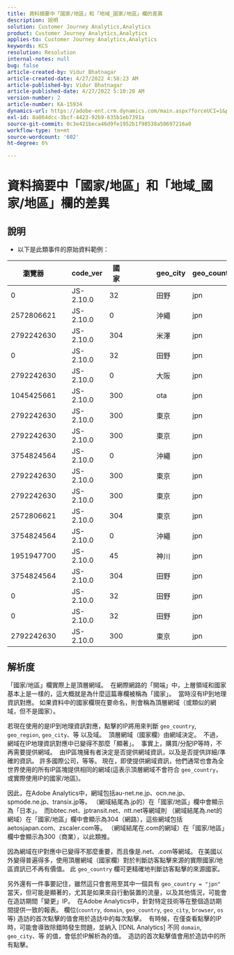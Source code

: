 ```yaml
---
title: 資料摘要中「國家/地區」和「地域_國家/地區」欄的差異
description: 說明
solution: Customer Journey Analytics,Analytics
product: Customer Journey Analytics,Analytics
applies-to: Customer Journey Analytics,Analytics
keywords: KCS
resolution: Resolution
internal-notes: null
bug: false
article-created-by: Vidur Bhatnagar
article-created-date: 4/27/2022 4:58:23 AM
article-published-by: Vidur Bhatnagar
article-published-date: 4/27/2022 5:10:20 AM
version-number: 2
article-number: KA-15934
dynamics-url: https://adobe-ent.crm.dynamics.com/main.aspx?forceUCI=1&pagetype=entityrecord&etn=knowledgearticle&id=d82587a9-e6c5-ec11-a7b6-0022480a10ee
exl-id: 8a064dcc-3bcf-4423-92b9-635b1eb7391a
source-git-commit: 0c3e421beca46d9fe1952b1f98538a50697216a0
workflow-type: tm+mt
source-wordcount: '602'
ht-degree: 6%

---
```


# 資料摘要中「國家/地區」和「地域_國家/地區」欄的差異

## 說明


- 以下是此類事件的原始資料範例：



| 瀏覽器 |   | code_ver | 國家 |   |   |   | geo_city | geo_country |   |   |   |   |
| --- | --- | --- | --- | --- | --- | --- | --- | --- | --- | --- | --- | --- |
| 0 |   | JS-2.10.0 | 32 |   |   |   | 田野 | jpn |   |   |   |   |
| 2572806621 |   | JS-2.10.0 | 0 |   |   |   | 沖繩 | jpn |   |   |   |   |
| 2792242630 |   | JS-2.10.0 | 304 |   |   |   | 米澤 | jpn |   |   |   |   |
| 0 |   | JS-2.10.0 | 32 |   |   |   | 田野 | jpn |   |   |   |   |
| 2792242630 |   | JS-2.10.0 | 0 |   |   |   | 大阪 | jpn |   |   |   |   |
| 1045425661 |   | JS-2.10.0 | 300 |   |   |   | ota | jpn |   |   |   |   |
| 2792242630 |   | JS-2.10.0 | 300 |   |   |   | 東京 | jpn |   |   |   |   |
| 2792242630 |   | JS-2.10.0 | 300 |   |   |   | 東京 | jpn |   |   |   |   |
| 3754824564 |   | JS-2.10.0 | 0 |   |   |   | 沖繩 | jpn |   |   |   |   |
| 2792242630 |   | JS-2.10.0 | 300 |   |   |   | 東京 | jpn |   |   |   |   |
| 2792242630 |   | JS-2.10.0 | 300 |   |   |   | 東京 | jpn |   |   |   |   |
| 2572806621 |   | JS-2.10.0 | 304 |   |   |   | 東京 | jpn |   |   |   |   |
| 3754824564 |   | JS-2.10.0 | 0 |   |   |   | 沖繩 | jpn |   |   |   |   |
| 1951947700 |   | JS-2.10.0 | 45 |   |   |   | 神川 | jpn |   |   |   |   |
| 3754824564 |   | JS-2.10.0 | 304 |   |   |   | 田野 | jpn |   |   |   |   |
| 0 |   | JS-2.10.0 | 32 |   |   |   | 田野 | jpn |   |   |   |   |
| 0 |   | JS-2.10.0 | 32 |   |   |   | 田野 | jpn |   |   |   |   |
| 2792242630 |   | JS-2.10.0 | 300 |   |   |   | 東京 | jpn |   |   |   |   |





## 解析度


「國家/地區」欄實際上是頂層網域。  在網際網路的「開端」中，上層領域和國家基本上是一樣的，這大概就是為什麼這篇專欄被稱為「國家」。  當時沒有IP到地理資訊對應。 如果資料中的國家欄現在要命名，則會稱為頂層網域（或類似的網域，但不是國家）。

若現在使用的是IP到地理資訊對應，點擊的IP將用來判斷 `geo_country`, `geo_region`, `geo_city`、等 以及域。  頂層網域（國家欄）由網域決定。  不過，網域在IP地理資訊對應中已變得不那麼「顯著」。  事實上，購買/分配IP等時，不再需要提供網域。  由IP區塊擁有者決定是否提供網域資訊，以及是否提供詳細/準確的資訊。 許多國際公司，等等。 現在，即使提供網域資訊，他們通常也會為全世界使用的所有IP區塊提供相同的網域(這表示頂層網域不會符合 `geo_country`，或實際使用IP的國家/地區)。

因此，在Adobe Analytics中，網域包括au-net.ne.jp、ocn.ne.jp、spmode.ne.jp、transix.jp等。 （網域結尾為.jp的）在「國家/地區」欄中會顯示為「日本」。  而bbtec.net、jptransit.net、ntt.net等網域則 （網域結尾為.net的網域）在「國家/地區」欄中會顯示為304（網路），這些網域包括aetosjapan.com、zscaler.com等。 （網域結尾在.com的網域）在「國家/地區」欄中會顯示為300（商業），以此類推。

因為網域在IP對應中已變得不那麼重要，而且像是.net、.com等網域。 在美國以外變得普遍得多，使用頂層網域（國家欄）對於判斷訪客點擊來源的實際國家/地區資訊已不再有價值。 此 `geo_country` 欄可更精確地判斷訪客點擊的來源國家。

另外還有一件事要記住，雖然這只會套用至其中一個具有 `geo_country = "jpn"` 當天，但可能是顯著的，尤其是如果來自行動裝置的流量，以及其他情況，可能會在造訪期間「變更」IP。  在Adobe Analytics中，針對特定技術等在整個造訪期間提供一致的報表。 欄位(`country`, `domain`, `geo_country`, `geo_city`, `browser`, `os`等) 造訪的首次點擊的值會用於造訪中的每次點擊。  有時候，在僅查看點擊的IP時，可能會導致除錯時發生問題，並納入 [!DNL Analytics] 不同 `domain`, `geo_city`、等 的值，會低於IP解析為的值。  造訪的首次點擊值會用於造訪中的所有點擊。

